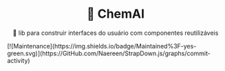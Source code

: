 <h1 align="center">
    <a>🔗 ChemAI</a>
</h1>
<p align="center">🚀 lib para construir interfaces do usuário com componentes reutilizáveis</p>
[![Maintenance](https://img.shields.io/badge/Maintained%3F-yes-green.svg)](https://GitHub.com/Naereen/StrapDown.js/graphs/commit-activity)

